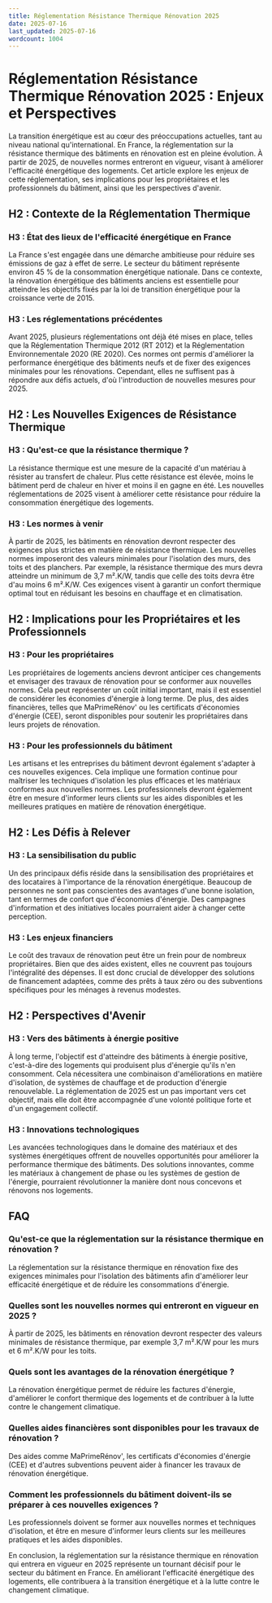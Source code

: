 ```yaml
---
title: Réglementation Résistance Thermique Rénovation 2025
date: 2025-07-16
last_updated: 2025-07-16
wordcount: 1004
---
```


# Réglementation Résistance Thermique Rénovation 2025 : Enjeux et Perspectives

La transition énergétique est au cœur des préoccupations actuelles, tant au niveau national qu'international. En France, la réglementation sur la résistance thermique des bâtiments en rénovation est en pleine évolution. À partir de 2025, de nouvelles normes entreront en vigueur, visant à améliorer l'efficacité énergétique des logements. Cet article explore les enjeux de cette réglementation, ses implications pour les propriétaires et les professionnels du bâtiment, ainsi que les perspectives d'avenir.

## H2 : Contexte de la Réglementation Thermique

### H3 : État des lieux de l'efficacité énergétique en France

La France s'est engagée dans une démarche ambitieuse pour réduire ses émissions de gaz à effet de serre. Le secteur du bâtiment représente environ 45 % de la consommation énergétique nationale. Dans ce contexte, la rénovation énergétique des bâtiments anciens est essentielle pour atteindre les objectifs fixés par la loi de transition énergétique pour la croissance verte de 2015.

### H3 : Les réglementations précédentes

Avant 2025, plusieurs réglementations ont déjà été mises en place, telles que la Réglementation Thermique 2012 (RT 2012) et la Réglementation Environnementale 2020 (RE 2020). Ces normes ont permis d'améliorer la performance énergétique des bâtiments neufs et de fixer des exigences minimales pour les rénovations. Cependant, elles ne suffisent pas à répondre aux défis actuels, d'où l'introduction de nouvelles mesures pour 2025.

## H2 : Les Nouvelles Exigences de Résistance Thermique

### H3 : Qu'est-ce que la résistance thermique ?

La résistance thermique est une mesure de la capacité d'un matériau à résister au transfert de chaleur. Plus cette résistance est élevée, moins le bâtiment perd de chaleur en hiver et moins il en gagne en été. Les nouvelles réglementations de 2025 visent à améliorer cette résistance pour réduire la consommation énergétique des logements.

### H3 : Les normes à venir

À partir de 2025, les bâtiments en rénovation devront respecter des exigences plus strictes en matière de résistance thermique. Les nouvelles normes imposeront des valeurs minimales pour l'isolation des murs, des toits et des planchers. Par exemple, la résistance thermique des murs devra atteindre un minimum de 3,7 m².K/W, tandis que celle des toits devra être d'au moins 6 m².K/W. Ces exigences visent à garantir un confort thermique optimal tout en réduisant les besoins en chauffage et en climatisation.

## H2 : Implications pour les Propriétaires et les Professionnels

### H3 : Pour les propriétaires

Les propriétaires de logements anciens devront anticiper ces changements et envisager des travaux de rénovation pour se conformer aux nouvelles normes. Cela peut représenter un coût initial important, mais il est essentiel de considérer les économies d'énergie à long terme. De plus, des aides financières, telles que MaPrimeRénov' ou les certificats d'économies d'énergie (CEE), seront disponibles pour soutenir les propriétaires dans leurs projets de rénovation.

### H3 : Pour les professionnels du bâtiment

Les artisans et les entreprises du bâtiment devront également s'adapter à ces nouvelles exigences. Cela implique une formation continue pour maîtriser les techniques d'isolation les plus efficaces et les matériaux conformes aux nouvelles normes. Les professionnels devront également être en mesure d'informer leurs clients sur les aides disponibles et les meilleures pratiques en matière de rénovation énergétique.

## H2 : Les Défis à Relever

### H3 : La sensibilisation du public

Un des principaux défis réside dans la sensibilisation des propriétaires et des locataires à l'importance de la rénovation énergétique. Beaucoup de personnes ne sont pas conscientes des avantages d'une bonne isolation, tant en termes de confort que d'économies d'énergie. Des campagnes d'information et des initiatives locales pourraient aider à changer cette perception.

### H3 : Les enjeux financiers

Le coût des travaux de rénovation peut être un frein pour de nombreux propriétaires. Bien que des aides existent, elles ne couvrent pas toujours l'intégralité des dépenses. Il est donc crucial de développer des solutions de financement adaptées, comme des prêts à taux zéro ou des subventions spécifiques pour les ménages à revenus modestes.

## H2 : Perspectives d'Avenir

### H3 : Vers des bâtiments à énergie positive

À long terme, l'objectif est d'atteindre des bâtiments à énergie positive, c'est-à-dire des logements qui produisent plus d'énergie qu'ils n'en consomment. Cela nécessitera une combinaison d'améliorations en matière d'isolation, de systèmes de chauffage et de production d'énergie renouvelable. La réglementation de 2025 est un pas important vers cet objectif, mais elle doit être accompagnée d'une volonté politique forte et d'un engagement collectif.

### H3 : Innovations technologiques

Les avancées technologiques dans le domaine des matériaux et des systèmes énergétiques offrent de nouvelles opportunités pour améliorer la performance thermique des bâtiments. Des solutions innovantes, comme les matériaux à changement de phase ou les systèmes de gestion de l'énergie, pourraient révolutionner la manière dont nous concevons et rénovons nos logements.

## FAQ

### Qu'est-ce que la réglementation sur la résistance thermique en rénovation ?

La réglementation sur la résistance thermique en rénovation fixe des exigences minimales pour l'isolation des bâtiments afin d'améliorer leur efficacité énergétique et de réduire les consommations d'énergie.

### Quelles sont les nouvelles normes qui entreront en vigueur en 2025 ?

À partir de 2025, les bâtiments en rénovation devront respecter des valeurs minimales de résistance thermique, par exemple 3,7 m².K/W pour les murs et 6 m².K/W pour les toits.

### Quels sont les avantages de la rénovation énergétique ?

La rénovation énergétique permet de réduire les factures d'énergie, d'améliorer le confort thermique des logements et de contribuer à la lutte contre le changement climatique.

### Quelles aides financières sont disponibles pour les travaux de rénovation ?

Des aides comme MaPrimeRénov', les certificats d'économies d'énergie (CEE) et d'autres subventions peuvent aider à financer les travaux de rénovation énergétique.

### Comment les professionnels du bâtiment doivent-ils se préparer à ces nouvelles exigences ?

Les professionnels doivent se former aux nouvelles normes et techniques d'isolation, et être en mesure d'informer leurs clients sur les meilleures pratiques et les aides disponibles.

En conclusion, la réglementation sur la résistance thermique en rénovation qui entrera en vigueur en 2025 représente un tournant décisif pour le secteur du bâtiment en France. En améliorant l'efficacité énergétique des logements, elle contribuera à la transition énergétique et à la lutte contre le changement climatique.